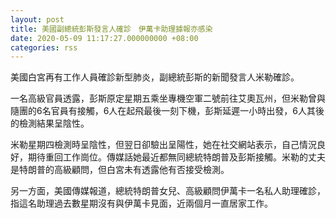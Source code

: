 ```yaml
---
layout: post
title: 美國副總統彭斯發言人確診　伊萬卡助理據報亦感染
date: 2020-05-09 11:17:27.000000000 +08:00
categories: rss
---
```


美國白宮再有工作人員確診新型肺炎，副總統彭斯的新聞發言人米勒確診。

一名高級官員透露，彭斯原定星期五乘坐專機空軍二號前往艾奧瓦州，但米勒曾與隨團的6名官員有接觸，6人在起飛最後一刻下機，彭斯延遲一小時出發，6人其後的檢測結果呈陰性。

米勒星期四檢測時呈陰性，但翌日卻驗出呈陽性，她在社交網站表示，自己情況良好，期待重回工作崗位。傳媒話她最近都無同總統特朗普及彭斯接觸。米勒的丈夫是特朗普的高級顧問，但白宮未有透露他有否接受檢測。

另一方面，美國傳媒報道，總統特朗普女兒、高級顧問伊萬卡一名私人助理確診，指這名助理過去數星期沒有與伊萬卡見面，近兩個月一直居家工作。
